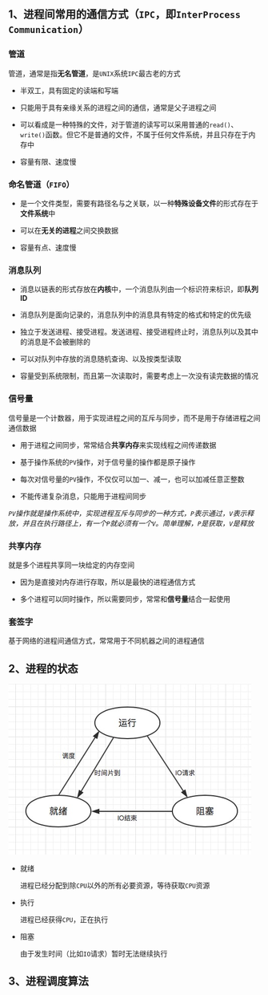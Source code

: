 ## 1、进程间常用的通信方式（`IPC`，即`InterProcess Communication`）

### **管道**

管道，通常是指**无名管道**，是`UNIX`系统`IPC`最古老的方式

+ 半双工，具有固定的读端和写端

+ 只能用于具有亲缘关系的进程之间的通信，通常是父子进程之间

+ 可以看成是一种特殊的文件，对于管道的读写可以采用普通的`read()`、`write()`函数。但它不是普通的文件，不属于任何文件系统，并且只存在于内存中

+ 容量有限、速度慢

### **命名管道（`FIFO`）**

+ 是一个文件类型，需要有路径名与之关联，以一种**特殊设备文件**的形式存在于**文件系统**中

+ 可以在**无关的进程**之间交换数据

+ 容量有点、速度慢

### **消息队列**

+ 消息以链表的形式存放在**内核**中，一个消息队列由一个标识符来标识，即**队列ID**

+ 消息队列是面向记录的，消息队列中的消息具有特定的格式和特定的优先级

+ 独立于发送进程、接受进程。发送进程、接受进程终止时，消息队列以及其中的消息是不会被删除的

+ 可以对队列中存放的消息随机查询、以及按类型读取

+ 容量受到系统限制，而且第一次读取时，需要考虑上一次没有读完数据的情况

### **信号量**

信号量是一个计数器，用于实现进程之间的互斥与同步，而不是用于存储进程之间通信数据

+ 用于进程之间同步，常常结合**共享内存**来实现线程之间传递数据

+ 基于操作系统的`PV`操作，对于信号量的操作都是原子操作

+ 每次对信号量的`PV`操作，不仅仅可以加一、减一，也可以加减任意正整数

+ 不能传递复杂消息，只能用于进程间同步

*`PV`操作就是操作系统中，实现进程互斥与同步的一种方式，`P`表示通过，`V`表示释放，并且在执行路径上，有一个`P`就必须有一个`V`。简单理解，`P`是获取，`V`是释放*

### **共享内存**

就是多个进程共享同一块给定的内存空间

+ 因为是直接对内存进行存取，所以是最快的进程通信方式

+ 多个进程可以同时操作，所以需要同步，常常和**信号量**结合一起使用

### **套签字**

基于网络的进程间通信方式，常常用于不同机器之间的进程通信

## 2、进程的状态

![进程状态](./进程状态.jpg)

+ 就绪
  
  进程已经分配到除`CPU`以外的所有必要资源，等待获取`CPU`资源

+ 执行

  进程已经获得`CPU`，正在执行

+ 阻塞

  由于发生时间（比如`IO`请求）暂时无法继续执行

## 3、进程调度算法
